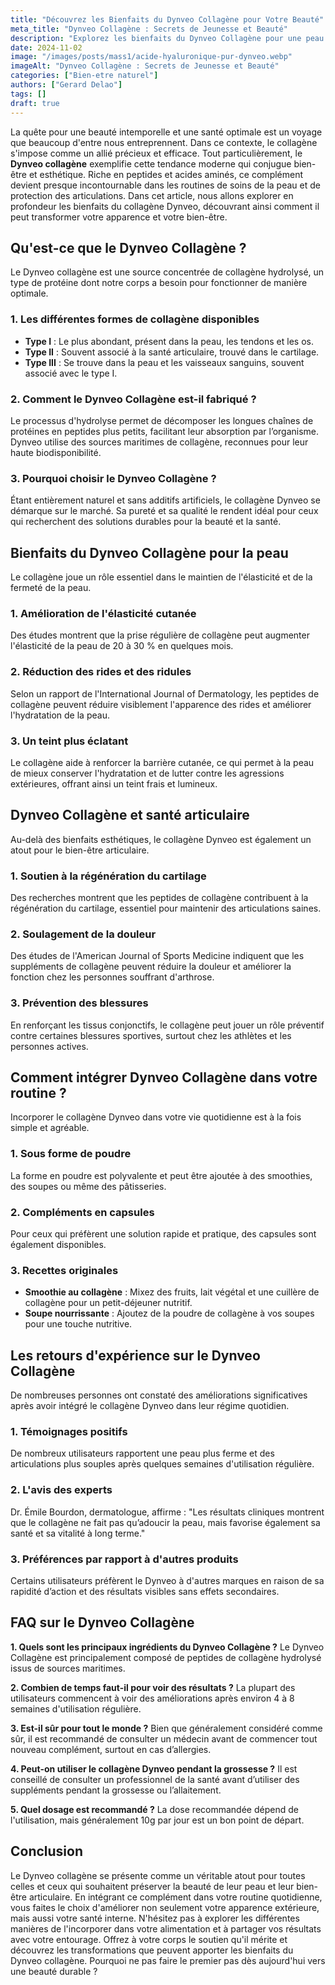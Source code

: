 ```yaml
---
title: "Découvrez les Bienfaits du Dynveo Collagène pour Votre Beauté"
meta_title: "Dynveo Collagène : Secrets de Jeunesse et Beauté"
description: "Explorez les bienfaits du Dynveo Collagène pour une peau éclatante, des articulations saines et une beauté naturelle. Transformez votre routine beauté!"
date: 2024-11-02
image: "/images/posts/mass1/acide-hyaluronique-pur-dynveo.webp"
imageAlt: "Dynveo Collagène : Secrets de Jeunesse et Beauté"
categories: ["Bien-etre naturel"]
authors: ["Gerard Delao"]
tags: []
draft: true
---
```


La quête pour une beauté intemporelle et une santé optimale est un voyage que beaucoup d'entre nous entreprennent. Dans ce contexte, le collagène s'impose comme un allié précieux et efficace. Tout particulièrement, le **Dynveo collagène** exemplifie cette tendance moderne qui conjugue bien-être et esthétique. Riche en peptides et acides aminés, ce complément devient presque incontournable dans les routines de soins de la peau et de protection des articulations. Dans cet article, nous allons explorer en profondeur les bienfaits du collagène Dynveo, découvrant ainsi comment il peut transformer votre apparence et votre bien-être.

## Qu'est-ce que le Dynveo Collagène ?

Le Dynveo collagène est une source concentrée de collagène hydrolysé, un type de protéine dont notre corps a besoin pour fonctionner de manière optimale. 

### 1. Les différentes formes de collagène disponibles
- **Type I** : Le plus abondant, présent dans la peau, les tendons et les os.
- **Type II** : Souvent associé à la santé articulaire, trouvé dans le cartilage.
- **Type III** : Se trouve dans la peau et les vaisseaux sanguins, souvent associé avec le type I.

### 2. Comment le Dynveo Collagène est-il fabriqué ?
Le processus d'hydrolyse permet de décomposer les longues chaînes de protéines en peptides plus petits, facilitant leur absorption par l’organisme. Dynveo utilise des sources maritimes de collagène, reconnues pour leur haute biodisponibilité.

### 3. Pourquoi choisir le Dynveo Collagène ?
Étant entièrement naturel et sans additifs artificiels, le collagène Dynveo se démarque sur le marché. Sa pureté et sa qualité le rendent idéal pour ceux qui recherchent des solutions durables pour la beauté et la santé.

## Bienfaits du Dynveo Collagène pour la peau

Le collagène joue un rôle essentiel dans le maintien de l'élasticité et de la fermeté de la peau. 

### 1. Amélioration de l'élasticité cutanée
Des études montrent que la prise régulière de collagène peut augmenter l'élasticité de la peau de 20 à 30 % en quelques mois.

### 2. Réduction des rides et des ridules
Selon un rapport de l'International Journal of Dermatology, les peptides de collagène peuvent réduire visiblement l'apparence des rides et améliorer l'hydratation de la peau.

### 3. Un teint plus éclatant
Le collagène aide à renforcer la barrière cutanée, ce qui permet à la peau de mieux conserver l'hydratation et de lutter contre les agressions extérieures, offrant ainsi un teint frais et lumineux.

## Dynveo Collagène et santé articulaire

Au-delà des bienfaits esthétiques, le collagène Dynveo est également un atout pour le bien-être articulaire.

### 1. Soutien à la régénération du cartilage
Des recherches montrent que les peptides de collagène contribuent à la régénération du cartilage, essentiel pour maintenir des articulations saines.

### 2. Soulagement de la douleur
Des études de l'American Journal of Sports Medicine indiquent que les suppléments de collagène peuvent réduire la douleur et améliorer la fonction chez les personnes souffrant d'arthrose.

### 3. Prévention des blessures
En renforçant les tissus conjonctifs, le collagène peut jouer un rôle préventif contre certaines blessures sportives, surtout chez les athlètes et les personnes actives.

## Comment intégrer Dynveo Collagène dans votre routine ?

Incorporer le collagène Dynveo dans votre vie quotidienne est à la fois simple et agréable.

### 1. Sous forme de poudre
La forme en poudre est polyvalente et peut être ajoutée à des smoothies, des soupes ou même des pâtisseries.

### 2. Compléments en capsules
Pour ceux qui préfèrent une solution rapide et pratique, des capsules sont également disponibles.

### 3. Recettes originales
- **Smoothie au collagène** : Mixez des fruits, lait végétal et une cuillère de collagène pour un petit-déjeuner nutritif.
- **Soupe nourrissante** : Ajoutez de la poudre de collagène à vos soupes pour une touche nutritive.

## Les retours d'expérience sur le Dynveo Collagène

De nombreuses personnes ont constaté des améliorations significatives après avoir intégré le collagène Dynveo dans leur régime quotidien.

### 1. Témoignages positifs
De nombreux utilisateurs rapportent une peau plus ferme et des articulations plus souples après quelques semaines d'utilisation régulière.

### 2. L'avis des experts
Dr. Émile Bourdon, dermatologue, affirme : "Les résultats cliniques montrent que le collagène ne fait pas qu’adoucir la peau, mais favorise également sa santé et sa vitalité à long terme."

### 3. Préférences par rapport à d'autres produits
Certains utilisateurs préfèrent le Dynveo à d'autres marques en raison de sa rapidité d’action et des résultats visibles sans effets secondaires.

## FAQ sur le Dynveo Collagène

**1. Quels sont les principaux ingrédients du Dynveo Collagène ?**
Le Dynveo Collagène est principalement composé de peptides de collagène hydrolysé issus de sources maritimes.

**2. Combien de temps faut-il pour voir des résultats ?**
La plupart des utilisateurs commencent à voir des améliorations après environ 4 à 8 semaines d'utilisation régulière.

**3. Est-il sûr pour tout le monde ?**
Bien que généralement considéré comme sûr, il est recommandé de consulter un médecin avant de commencer tout nouveau complément, surtout en cas d’allergies.

**4. Peut-on utiliser le collagène Dynveo pendant la grossesse ?**
Il est conseillé de consulter un professionnel de la santé avant d’utiliser des suppléments pendant la grossesse ou l’allaitement.

**5. Quel dosage est recommandé ?**
La dose recommandée dépend de l'utilisation, mais généralement 10g par jour est un bon point de départ.

## Conclusion

Le Dynveo collagène se présente comme un véritable atout pour toutes celles et ceux qui souhaitent préserver la beauté de leur peau et leur bien-être articulaire. En intégrant ce complément dans votre routine quotidienne, vous faites le choix d'améliorer non seulement votre apparence extérieure, mais aussi votre santé interne. N'hésitez pas à explorer les différentes manières de l'incorporer dans votre alimentation et à partager vos résultats avec votre entourage. Offrez à votre corps le soutien qu'il mérite et découvrez les transformations que peuvent apporter les bienfaits du Dynveo collagène. Pourquoi ne pas faire le premier pas dès aujourd'hui vers une beauté durable ?

